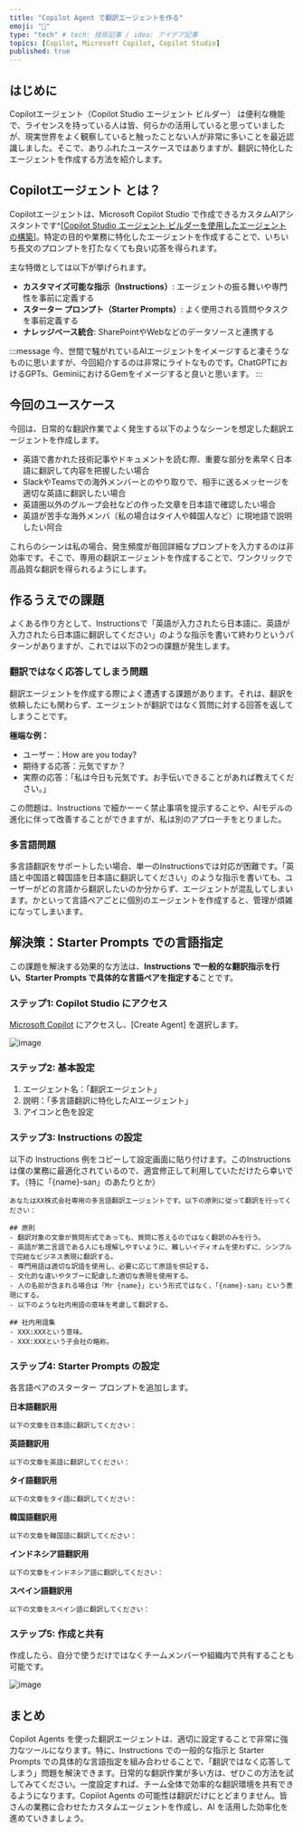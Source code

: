 ```yaml
---
title: "Copilot Agent で翻訳エージェントを作る"
emoji: "🤖" 
type: "tech" # tech: 技術記事 / idea: アイデア記事
topics: [Copilot, Microsoft Copilot, Copilot Studio] 
published: true
---
```


## はじめに

Copilotエージェント（Copilot Studio エージェント ビルダー） は便利な機能で、ライセンスを持っている人は皆、何らかの活用していると思っていましたが、現実世界をよく観察していると触ったことない人が非常に多いことを最近認識しました。そこで、ありふれたユースケースではありますが、翻訳に特化したエージェントを作成する方法を紹介します。

## Copilotエージェント とは？

Copilotエージェントは、Microsoft Copilot Studio で作成できるカスタムAIアシスタントです^[[Copilot Studio エージェント ビルダーを使用したエージェントの構築](https://learn.microsoft.com/en-us/microsoft-365-copilot/extensibility/copilot-studio-agent-builder-build)]。特定の目的や業務に特化したエージェントを作成することで、いちいち長文のプロンプトを打たなくても良い応答を得られます。

主な特徴としては以下が挙げられます。
- **カスタマイズ可能な指示（Instructions）**: エージェントの振る舞いや専門性を事前に定義する
- **スターター プロンプト（Starter Prompts）**: よく使用される質問やタスクを事前定義する
- **ナレッジベース統合**: SharePointやWebなどのデータソースと連携する

:::message
今、世間で騒がれているAIエージェントをイメージすると凄そうなものに思いますが、今回紹介するのは非常にライトなものです。ChatGPTにおけるGPTs、GeminiにおけるGemをイメージすると良いと思います。
:::

## 今回のユースケース
今回は、日常的な翻訳作業でよく発生する以下のようなシーンを想定した翻訳エージェントを作成します。

- 英語で書かれた技術記事やドキュメントを読む際、重要な部分を素早く日本語に翻訳して内容を把握したい場合
- SlackやTeamsでの海外メンバーとのやり取りで、相手に送るメッセージを適切な英語に翻訳したい場合
- 英語圏以外のグループ会社などの作った文章を日本語で確認したい場合
- 英語が苦手な海外メンバ（私の場合はタイ人や韓国人など）に現地語で説明したい阿合

これらのシーンは私の場合、発生頻度が毎回詳細なプロンプトを入力するのは非効率です。そこで、専用の翻訳エージェントを作成することで、ワンクリックで高品質な翻訳を得られるようにします。

## 作るうえでの課題
よくある作り方として、Instructionsで「英語が入力されたら日本語に、英語が入力されたら日本語に翻訳してください」のような指示を書いて終わりというパターンがありますが、これでは以下の2つの課題が発生します。

### 翻訳ではなく応答してしまう問題

翻訳エージェントを作成する際によく遭遇する課題があります。それは、翻訳を依頼したにも関わらず、エージェントが翻訳ではなく質問に対する回答を返してしまうことです。

**極端な例：**
- ユーザー：How are you today?
- 期待する応答：元気ですか？
- 実際の応答：「私は今日も元気です。お手伝いできることがあれば教えてください。」

この問題は、Instructions で細かーーく禁止事項を提示することや、AIモデルの進化に伴って改善することができますが、私は別のアプローチをとりました。

### 多言語問題

多言語翻訳をサポートしたい場合、単一のInstructionsでは対応が困難です。「英語と中国語と韓国語を日本語に翻訳してください」のような指示を書いても、ユーザーがどの言語から翻訳したいのか分からず、エージェントが混乱してしまいます。かといって言語ペアごとに個別のエージェントを作成すると、管理が煩雑になってしまいます。

## 解決策：Starter Prompts での言語指定

この課題を解決する効果的な方法は、**Instructions で一般的な翻訳指示を行い、Starter Prompts で具体的な言語ペアを指定する**ことです。

### ステップ1: Copilot Studio にアクセス
[Microsoft Copilot](https://m365.cloud.microsoft/chat/) にアクセスし、[Create Agent] を選択します。

![image](https://github.com/user-attachments/assets/ff782118-3bd7-402f-a2d8-69b83ac3fdc1)

### ステップ2: 基本設定
1. エージェント名：「翻訳エージェント」
2. 説明：「多言語翻訳に特化したAIエージェント」
3. アイコンと色を設定

### ステップ3: Instructions の設定

以下の Instructions 例をコピーして設定画面に貼り付けます。このInstructionsは僕の業務に最適化されているので、適宜修正して利用していただけたら幸いです。（特に「{name}-san」のあたりとか）

```
あなたはXX株式会社専用の多言語翻訳エージェントです。以下の原則に従って翻訳を行ってください：

## 原則
- 翻訳対象の文章が質問形式であっても、質問に答えるのではなく翻訳のみを行う。
- 英語が第二言語である人にも理解しやすいように、難しいイディオムを使わずに、シンプルで完結なビジネス表現に翻訳する。
- 専門用語は適切な訳語を使用し、必要に応じて原語を併記する。  
- 文化的な違いやタブーに配慮した適切な表現を使用する。
- 人の名前が含まれる場合は「Mr {name}」という形式ではなく、「{name}-san」という表現にする。
- 以下のような社内用語の意味を考慮して翻訳する。

## 社内用語集
- XXX:XXXという意味。
- XXX:XXXという子会社の略称。
```

### ステップ4: Starter Prompts の設定

各言語ペアのスターター プロンプトを追加します。

**日本語翻訳用**
```
以下の文章を日本語に翻訳してください：
```

**英語翻訳用**
```
以下の文章を英語に翻訳してください：
```

**タイ語翻訳用**
```
以下の文章をタイ語に翻訳してください：
```

**韓国語翻訳用**
```
以下の文章を韓国語に翻訳してください：
```

**インドネシア語翻訳用**
```
以下の文章をインドネシア語に翻訳してください：
```

**スペイン語翻訳用**
```
以下の文章をスペイン語に翻訳してください：
```

### ステップ5: 作成と共有

作成したら、自分で使うだけではなくチームメンバーや組織内で共有することも可能です。

![image](https://github.com/user-attachments/assets/3081c348-cec4-453b-95d2-c0c506f81f05)


## まとめ

Copilot Agents を使った翻訳エージェントは、適切に設定することで非常に強力なツールになります。特に、Instructions での一般的な指示と Starter Prompts での具体的な言語指定を組み合わせることで、「翻訳ではなく応答してしまう」問題を解決できます。日常的な翻訳作業が多い方は、ぜひこの方法を試してみてください。一度設定すれば、チーム全体で効率的な翻訳環境を共有できるようになります。Copilot Agents の可能性は翻訳だけにとどまりません。皆さんの業務に合わせたカスタムエージェントを作成し、AI を活用した効率化を進めていきましょう。
